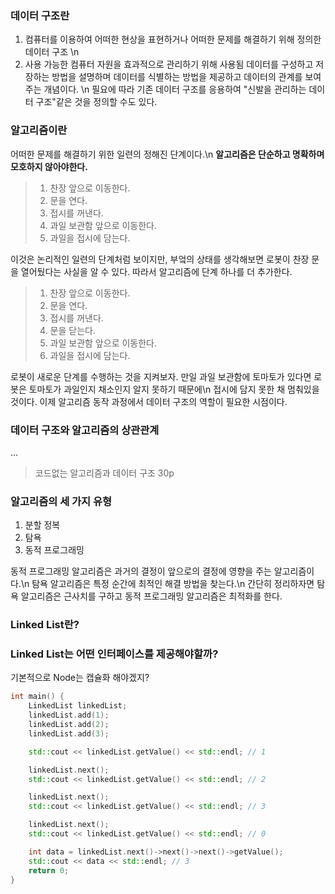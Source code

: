 ### 데이터 구조란
1. 컴퓨터를 이용하여 어떠한 현상을 표현하거나 어떠한 문제를 해결하기 위해 정의한 데이터 구조 \n
2. 사용 가능한 컴퓨터 자원을 효과적으로 관리하기 위해 사용됨
데이터를 구성하고 저장하는 방법을 설명하며 데이터를 식별하는 방법을 제공하고 데이터의 관계를 보여주는 개념이다. \n
필요에 따라 기존 데이터 구조를 응용하여 "신발을 관리하는 데이터 구조"같은 것을 정의할 수도 있다.

### 알고리즘이란
어떠한 문제를 해결하기 위한 일련의 정해진 단계이다.\n
**알고리즘은 단순하고 명확하며 모호하지 않아야한다.**

> 1. 찬장 앞으로 이동한다.
> 2. 문을 연다.
> 3. 접시를 꺼낸다.
> 4. 과일 보관함 앞으로 이동한다.
> 5. 과일을 접시에 담는다.

이것은 논리적인 일련의 단계처럼 보이지만, 부엌의 상태를 생각해보면 로봇이 찬장 문을 열어뒀다는 사실을 알 수 있다.
따라서 알고리즘에 단계 하나를 더 추가한다.

> 1. 찬장 앞으로 이동한다.
> 2. 문을 연다.
> 3. 접시를 꺼낸다.
> 4. 문을 닫는다.
> 5. 과일 보관함 앞으로 이동한다.
> 6. 과일을 접시에 담는다.

로봇이 새로운 단계를 수행하는 것을 지켜보자. 만일 과일 보관함에 토마토가 있다면 로봇은 토마토가 과일인지 채소인지 알지 못하기 때문에\n
접시에 담지 못한 채 멈춰있을 것이다. 이제 알고리즘 동작 과정에서 데이터 구조의 역할이 필요한 시점이다.

### 데이터 구조와 알고리즘의 상관관계
...
> 코드없는 알고리즘과 데이터 구조 30p

### 알고리즘의 세 가지 유형
1. 분할 정복
2. 탐욕
3. 동적 프로그래밍

동적 프로그래밍 알고리즘은 과거의 결정이 앞으로의 결정에 영향을 주는 알고리즘이다.\n
탐욕 알고리즘은 특정 순간에 최적인 해결 방법을 찾는다.\n
간단히 정리하자면 탐욕 알고리즘은 근사치를 구하고 동적 프로그래밍 알고리즘은 최적화를 한다.


### Linked List란?






### Linked List는 어떤 인터페이스를 제공해야할까?

기본적으로 Node는 캡슐화 해야겠지?

```cpp
int main() {
    LinkedList linkedList; 
    linkedList.add(1);
    linkedList.add(2);
    linkedList.add(3);

    std::cout << linkedList.getValue() << std::endl; // 1

    linkedList.next();
    std::cout << linkedList.getValue() << std::endl; // 2

    linkedList.next();
    std::cout << linkedList.getValue() << std::endl; // 3

    linkedList.next();
    std::cout << linkedList.getValue() << std::endl; // 0

    int data = linkedList.next()->next()->next()->getValue();
    std::cout << data << std::endl; // 3
    return 0;
}
```